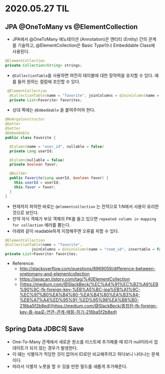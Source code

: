 # 2020.05.27 TIL

## JPA @OneToMany vs @ElementCollection

* JPA에서 @OneToMany 애노테이션 (Annotation)은 엔티티 (Entity) 간의 관계를 기술하고, @ElementCollection은 Basic Type이나 Embeddable Class에 사용된다.

```java
@ElementCollection
private Collection<String> strings;
```

* ```@CollectionTable```을 사용하면 여전히 테이블에 대한 장악력을 유지할 수 있다. 예를 들어 원하는 컬럼에 조인할 수 있다.

```java
 @ElementCollection
  @CollectionTable(name = "favorite", joinColumns = @JoinColumn(name = "room_id"))
  private List<Favorite> favorites;
```

* 상대 쪽에는 ```@Embeddable``` 을 붙여주어야 한다.

```java
@NoArgsConstructor
@Getter
@Setter
@Embeddable
public class Favorite {

  @Column(name = "user_id", nullable = false)
  private Long userId;

  @Column(nullable = false)
  private boolean favor;

  @Builder
  public Favorite(Long userId, boolean favor) {
    this.userId = userId;
    this.favor = favor;
  }
}
```

* 현재까지 파악한 바로는 ```@elementcollection``` 는 전적으로 1:N에서 사용이 유리한 것으로 보인다.
* 만약 자식 객체가 부모 객체의 PK를 들고 있으면 ```repeated column in mapping for collection``` 에러를 뿜는다.
* 아래와 같이 readable하게 지정해주면 오류를 피할 수 있다.

```java
@ElementCollection
@CollectionTable(name = "favorite",
			joinColumns = @JoinColumn(name = "room_id", insertable = false, updatable = false))
private List<Favorite> favorites;
```

* Reference: 
  * http://stackoverflow.com/questions/8969059/difference-between-onetomany-and-elementcollection
  * https://javacan.tistory.com/tag/%40ElementCollection
  * [https://medium.com/@SlackBeck/%EC%A4%91%EC%B2%A9%EB%90%9C-fk-foreign-key-%EB%A5%BC-jpa%EB%A1%9C-%EC%97%B0%EA%B4%80-%EA%B4%80%EA%B3%84-%EB%A7%A4%ED%95%91-%ED%95%98%EA%B8%B0-216ba5f2b8ed](https://medium.com/@SlackBeck/중첩된-fk-foreign-key-를-jpa로-연관-관계-매핑-하기-216ba5f2b8ed)

## Spring Data JDBC의 Save

* One-To-Many 관계에서 새로운 원소를 리스트에 추가해줄 때 ID가 null이라서 업데이트가 되지 않는 경우가 발생한다.
* 이 떄는 식별자가 적당한 것이 없어서 ID로만 비교해주려고 하다보니 나타나는 문제이다.
* 따라서 식별자 노릇을 할 수 있을 만한 필드를 새롭게 추가해준다.

